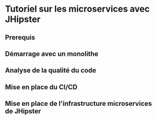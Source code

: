 # Tutoriel sur les microservices avec JHipster

## Prerequis


## Démarrage avec un monolithe

## Analyse de la qualité du code

## Mise en place du CI/CD

## Mise en place de l'infrastructure microservices de JHipster

